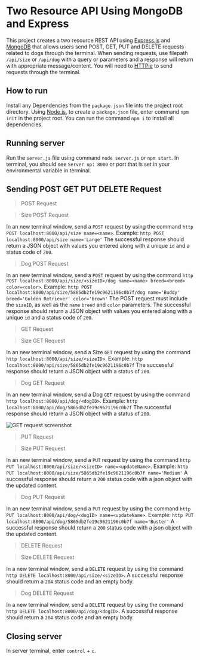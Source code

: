 # Two Resource API Using MongoDB and Express

This project creates a two resource REST API using [Express.js](http://expressjs.com/) and [MongoDB](https://docs.mongodb.com/) that allows users send POST, GET, PUT and DELETE requests related
to dogs through the terminal.
When sending requests, use filepath `/api/size` or `/api/dog` with a query or parameters and a response will return with appropriate message/content.
You will need to [HTTPie](https://httpie.org/) to send requests through the terminal.

## How to run

Install any Dependencies from the `package.json` file into the project root
directory. Using [Node.js](https://nodejs.org/), to create a `package.json` file, enter command `npm init` in the project root.
You can run the command `npm i` to install all dependencies.

## Running server

Run the `server.js` file using command `node server.js` or `npm start`. In terminal, you should see `Server up: 8000` or
port that is set in your environmental variable in terminal.

## Sending POST GET PUT DELETE Request

>POST Request

>Size POST Request

In an new terminal window, send a `POST` request by using the command
`http POST localhost:8000/api/size name=<name>`.
Example: `http POST localhost:8000/api/size name='Large'`
The successful response should return a JSON object with values you entered along with a unique `id` and
a status code of `200`.

>Dog POST Request

In an new terminal window, send a `POST` request by using the command
`http POST localhost:8000/api/size/<sizeID>/dog name=<name> breed=<breed> color=<color>`.
Example: `http POST localhost:8000/api/size/5865db2fe19c9621196c0b7f/dog name='Buddy' breed='Golden Retriever' color='brown'`
The POST request must include the `sizeID`, as well as the `name` `breed` and `color` parameters.
The successful response should return a JSON object with values you entered along with a unique `id` and
a status code of `200`.

>GET Request

>Size GET Request

In an new terminal window, send a Size `GET` request by using the command `http localhost:8000/api/size/<sizeID>`.
Example: `http localhost:8000/api/size/5865db2fe19c9621196c0b7f`
The successful response should return a JSON object with a status of `200`.

>Dog GET Request

In an new terminal window, send a Dog `GET` request by using the command `http localhost:8000/api/dog/<dogID>`.
Example: `http localhost:8000/api/dog/5865db2fe19c9621196c0b7f`
The successful response should return a JSON object with a status of `200`.

![GET request screenshot](/assets/get-response-screenshot.png)

>PUT Request

>Size PUT Request

In an new terminal window, send a `PUT` request by using the command
`http PUT localhost:8000/api/size/<sizeID> name=<updateName>`.
Example: `http PUT localhost:8000/api/size/5865db2fe19c9621196c0b7f name='Medium'`
A successful response should return a `200` status code with a json object
with the updated content.

>Dog PUT Request

In an new terminal window, send a `PUT` request by using the command
`http PUT localhost:8000/api/dog/<dogID> name=<updateName>`.
Example: `http PUT localhost:8000/api/dog/5865db2fe19c9621196c0b7f name='Buster'`
A successful response should return a `200` status code with a json object
with the updated content.

>DELETE Request

>Size DELETE Request

In a new terminal window, send a `DELETE` request by using the command `http DELETE localhost:8000/api/size/<sizeID>`. A successful response should return a `204` status code and an empty body.

>Dog DELETE Request

In a new terminal window, send a `DELETE` request by using the command `http DELETE localhost:8000/api/dog/<dogID>`. A successful response should return a `204` status code and an empty body.

## Closing server

In server terminal, enter `control` + `c`.

